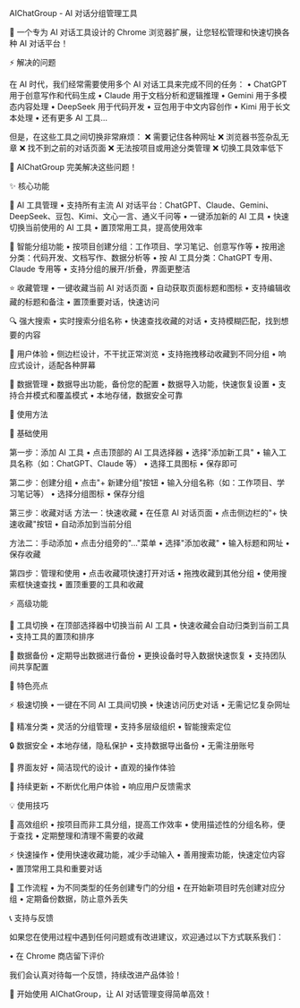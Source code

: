 AIChatGroup - AI 对话分组管理工具

🚀 一个专为 AI 对话工具设计的 Chrome 浏览器扩展，让您轻松管理和快速切换各种 AI 对话平台！

⚡️ 解决的问题

在 AI 时代，我们经常需要使用多个 AI 对话工具来完成不同的任务：
• ChatGPT 用于创意写作和代码生成
• Claude 用于文档分析和逻辑推理
• Gemini 用于多模态内容处理
• DeepSeek 用于代码开发
• 豆包用于中文内容创作
• Kimi 用于长文本处理
• 还有更多 AI 工具...

但是，在这些工具之间切换非常麻烦：
❌ 需要记住各种网址
❌ 浏览器书签杂乱无章
❌ 找不到之前的对话页面
❌ 无法按项目或用途分类管理
❌ 切换工具效率低下

🎯 AIChatGroup 完美解决这些问题！

✨ 核心功能

🔧 AI 工具管理
• 支持所有主流 AI 对话平台：ChatGPT、Claude、Gemini、DeepSeek、豆包、Kimi、文心一言、通义千问等
• 一键添加新的 AI 工具
• 快速切换当前使用的 AI 工具
• 置顶常用工具，提高使用效率

📁 智能分组功能
• 按项目创建分组：工作项目、学习笔记、创意写作等
• 按用途分类：代码开发、文档写作、数据分析等
• 按 AI 工具分类：ChatGPT 专用、Claude 专用等
• 支持分组的展开/折叠，界面更整洁

⭐ 收藏管理
• 一键收藏当前 AI 对话页面
• 自动获取页面标题和图标
• 支持编辑收藏的标题和备注
• 置顶重要对话，快速访问

🔍 强大搜索
• 实时搜索分组名称
• 快速查找收藏的对话
• 支持模糊匹配，找到想要的内容

🎨 用户体验
• 侧边栏设计，不干扰正常浏览
• 支持拖拽移动收藏到不同分组
• 响应式设计，适配各种屏幕

💾 数据管理
• 数据导出功能，备份您的配置
• 数据导入功能，快速恢复设置
• 支持合并模式和覆盖模式
• 本地存储，数据安全可靠

🚀 使用方法

🎯 基础使用

第一步：添加 AI 工具
• 点击顶部的 AI 工具选择器
• 选择"添加新工具"
• 输入工具名称（如：ChatGPT、Claude 等）
• 选择工具图标
• 保存即可

第二步：创建分组
• 点击"+ 新建分组"按钮
• 输入分组名称（如：工作项目、学习笔记等）
• 选择分组图标
• 保存分组

第三步：收藏对话
方法一：快速收藏
• 在任意 AI 对话页面
• 点击侧边栏的"+ 快速收藏"按钮
• 自动添加到当前分组

方法二：手动添加
• 点击分组旁的"..."菜单
• 选择"添加收藏"
• 输入标题和网址
• 保存收藏

第四步：管理和使用
• 点击收藏项快速打开对话
• 拖拽收藏到其他分组
• 使用搜索框快速查找
• 置顶重要的工具和收藏

⚡️ 高级功能

🔄 工具切换
• 在顶部选择器中切换当前 AI 工具
• 快速收藏会自动归类到当前工具
• 支持工具的置顶和排序

💾 数据备份
• 定期导出数据进行备份
• 更换设备时导入数据快速恢复
• 支持团队间共享配置

🌟 特色亮点

⚡️ 极速切换
• 一键在不同 AI 工具间切换
• 快速访问历史对话
• 无需记忆复杂网址

🎯 精准分类
• 灵活的分组管理
• 支持多层级组织
• 智能搜索定位

🔒 数据安全
• 本地存储，隐私保护
• 支持数据导出备份
• 无需注册账号

🎨 界面友好
• 简洁现代的设计
• 直观的操作体验

🚀 持续更新
• 不断优化用户体验
• 响应用户反馈需求

💡 使用技巧

🎯 高效组织
• 按项目而非工具分组，提高工作效率
• 使用描述性的分组名称，便于查找
• 定期整理和清理不需要的收藏

⚡️ 快速操作
• 使用快速收藏功能，减少手动输入
• 善用搜索功能，快速定位内容
• 置顶常用工具和重要对话

🔄 工作流程
• 为不同类型的任务创建专门的分组
• 在开始新项目时先创建对应分组
• 定期备份数据，防止意外丢失

📞 支持与反馈

如果您在使用过程中遇到任何问题或有改进建议，欢迎通过以下方式联系我们：

• 在 Chrome 商店留下评价

我们会认真对待每一个反馈，持续改进产品体验！

🎉 开始使用 AIChatGroup，让 AI 对话管理变得简单高效！
